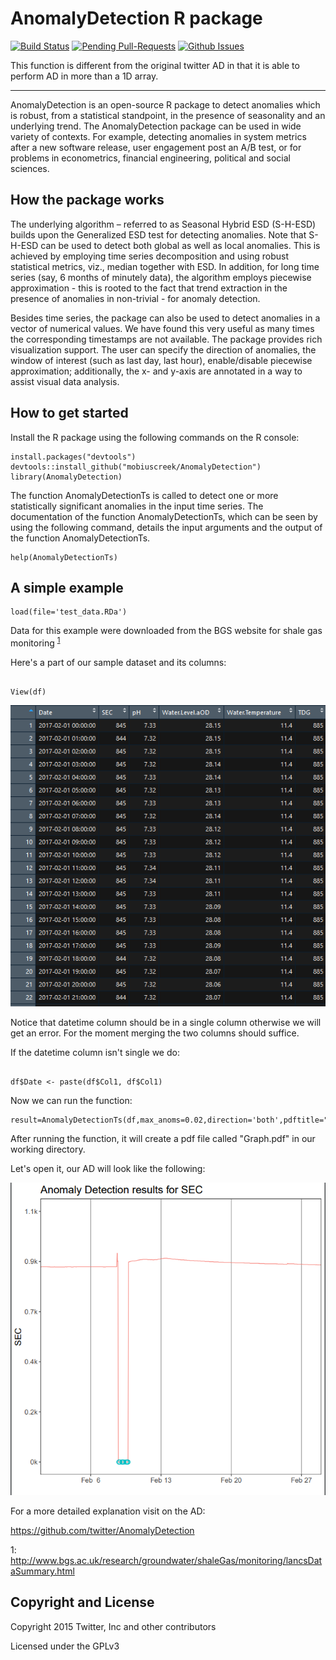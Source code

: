 # AnomalyDetection R package

[![Build Status](https://travis-ci.org/twitter/AnomalyDetection.png)](https://travis-ci.org/twitter/AnomalyDetection)
[![Pending Pull-Requests](http://githubbadges.herokuapp.com/twitter/AnomalyDetection/pulls.svg?style=flat)](https://github.com/twitter/AnomalyDetection/pulls)
[![Github Issues](http://githubbadges.herokuapp.com/twitter/AnomalyDetection/issues.svg)](https://github.com/twitter/AnomalyDetection/issues)

This function is different from the original twitter AD in that it is able to perform AD
in more than a 1D array.  

--------------

AnomalyDetection is an open-source R package to detect anomalies which is
robust, from a statistical standpoint, in the presence of seasonality and an
underlying trend. The AnomalyDetection package can be used in wide variety of
contexts. For example, detecting anomalies in system metrics after a new
software release, user engagement post an A/B test, or for problems in
econometrics, financial engineering, political and social sciences.

## How the package works

The underlying algorithm – referred to as Seasonal Hybrid ESD (S-H-ESD) builds
upon the Generalized ESD test for detecting anomalies. Note that S-H-ESD can
be used to detect both global as well as local anomalies. This is achieved by
employing time series decomposition and using robust statistical metrics, viz.,
median together with ESD. In addition, for long time series (say, 6 months of
minutely data), the algorithm employs piecewise approximation - this is rooted
to the fact that trend extraction in the presence of anomalies in non-trivial -
for anomaly detection.

Besides time series, the package can also be used to detect anomalies in a
vector of numerical values. We have found this very useful as many times the
corresponding timestamps are not available. The package provides rich
visualization support. The user can specify the direction of anomalies, the
window of interest (such as last day, last hour), enable/disable piecewise
approximation; additionally, the x- and y-axis are annotated in a way to assist
visual data analysis.

## How to get started

Install the R package using the following commands on the R console:

```
install.packages("devtools")
devtools::install_github("mobiuscreek/AnomalyDetection")
library(AnomalyDetection)
```

The function AnomalyDetectionTs is called to detect one or more statistically
significant anomalies in the input time series. The documentation of the
function AnomalyDetectionTs, which can be seen by using the following command,
details the input arguments and the output of the function AnomalyDetectionTs.

```
help(AnomalyDetectionTs)
```

## A simple example

```
load(file='test_data.RDa')

```

Data for this example were downloaded from the BGS website for shale gas monitoring <sup>[1](#foot1)</sup>

Here's a part of our sample dataset and its columns:

```

View(df)
```

![Fig 2](https://github.com/mobiuscreek/AnomalyDetection/blob/master/figs/Fig2.png)



Notice that datetime column should be in a single column otherwise we will get an error. For the moment merging the two columns should suffice.

If the datetime column isn't single we do:

```

df$Date <- paste(df$Col1, df$Col1) 

```

Now we can run the function:

```
result=AnomalyDetectionTs(df,max_anoms=0.02,direction='both',pdftitle="Graph")

```

After running the function, it will create a pdf file called "Graph.pdf" in our working directory.

Let's open it, our AD will look like the following:


![Fig 1](https://github.com/mobiuscreek/AnomalyDetection/blob/master/figs/Fig1.png)




For a more detailed explanation visit on the AD:

https://github.com/twitter/AnomalyDetection


<a name="foot1">1</a>: http://www.bgs.ac.uk/research/groundwater/shaleGas/monitoring/lancsDataSummary.html



## Copyright and License
Copyright 2015 Twitter, Inc and other contributors

Licensed under the GPLv3
